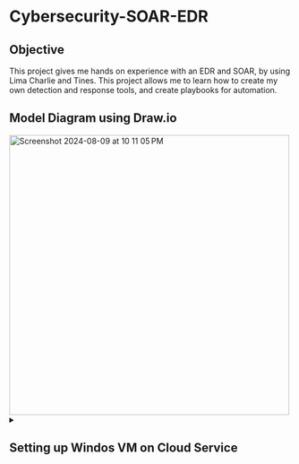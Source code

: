 # Cybersecurity-SOAR-EDR


<h2>Objective</h2>
This project gives me hands on experience with an EDR and SOAR, by using Lima Charlie and Tines. This project allows me to learn how to create my own detection and response tools, and create playbooks for automation. 


<h2>Model Diagram using Draw.io</h2>

<img width="500" alt="Screenshot 2024-08-09 at 10 11 05 PM" src="https://github.com/user-attachments/assets/013836dc-2027-4abd-a876-0bbfa264a4d4">


<details>
  <summary>
    <h2>Setting up Windos VM on Cloud Service</h2>
  </summary>
  </br>
    <img width="1024" alt="Screenshot 2024-08-09 at 9 26 34 PM" src="https://github.com/user-attachments/assets/b18e3410-ba71-4685-b04c-5552815912c6">
  </br>
    First I had to set up a vm on the cloud service provider vulture. Once the account is set up, I had to click on the type of vm I am looking for with specs of what I am needing. 

</details>


